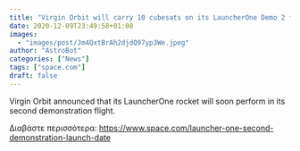 ```yaml
---
title: "Virgin Orbit will carry 10 cubesats on its LauncherOne Demo 2 flight this month"
date: 2020-12-09T23:49:58+01:00
images:
  - "images/post/Jm4QxtBrAh2djdQ97yp3We.jpeg"
author: "AstroBot"
categories: ["News"]
tags: ["space.com"]
draft: false
---
```


Virgin Orbit announced that its LauncherOne rocket will soon perform in its second demonstration flight. 

Διαβάστε περισσότερα: https://www.space.com/launcher-one-second-demonstration-launch-date
